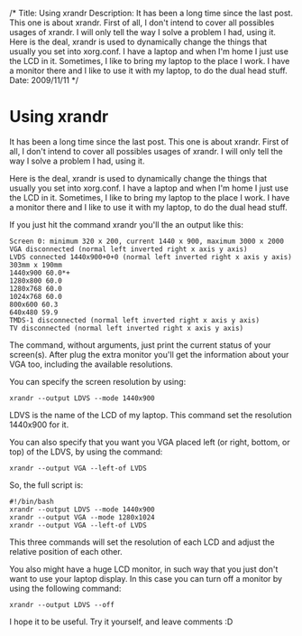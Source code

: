 /*
Title: Using xrandr
Description: It has been a long time since the last post. This one is about xrandr. First of all, I don't intend to cover all possibles usages of xrandr. I will only tell the way I solve a problem I had, using it. Here is the deal, xrandr is used to dynamically change the things that usually you set into xorg.conf. I have a laptop and when I'm home I just use the LCD in it. Sometimes, I like to bring my laptop to the place I work. I have a monitor there and I like to use it  with my laptop, to do the dual head stuff.
Date: 2009/11/11
*/

# Using xrandr

It has been a long time since the last post. This one is about xrandr. First of all, I don't intend to cover all possibles usages of xrandr. I will only tell the way I solve a problem I had, using it.

Here is the deal, xrandr is used to dynamically change the things that usually you set into xorg.conf. I have a laptop and when I'm home I just use the LCD in it. Sometimes, I like to bring my laptop to the place I work. I have a monitor there and I like to use it  with my laptop, to do the dual head stuff.

If you just hit the command xrandr you'll the an output like this:

    Screen 0: minimum 320 x 200, current 1440 x 900, maximum 3000 x 2000
    VGA disconnected (normal left inverted right x axis y axis)
    LVDS connected 1440x900+0+0 (normal left inverted right x axis y axis) 303mm x 190mm
    1440x900 60.0*+
    1280x800 60.0 
    1280x768 60.0 
    1024x768 60.0 
    800x600 60.3 
    640x480 59.9 
    TMDS-1 disconnected (normal left inverted right x axis y axis)
    TV disconnected (normal left inverted right x axis y axis)

The command, without arguments, just print the current status of your screen(s). After plug the extra monitor you'll get the information about your VGA too, including the available resolutions.

You can specify the screen resolution by using:

    xrandr --output LDVS --mode 1440x900

LDVS is the name of the LCD of my laptop. This command set the resolution 1440x900 for it.

You can also specify that you want you VGA placed left (or right, bottom, or top) of the LDVS, by using the command:

    xrandr --output VGA --left-of LVDS

So, the full script is:

    #!/bin/bash
    xrandr --output LDVS --mode 1440x900
    xrandr --output VGA --mode 1280x1024
    xrandr --output VGA --left-of LVDS

This three commands will set the resolution of  each LCD and adjust the relative position of each other.

You also might have a huge LCD monitor, in such way that you just don't want to use your laptop display. In this case you can turn off a monitor by using the following command:

    xrandr --output LDVS --off

I hope it to be useful. Try it yourself, and leave comments :D
